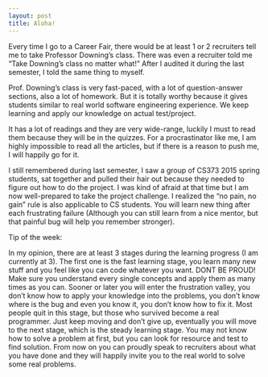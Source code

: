 ```yaml
---
layout: post
title: Aloha!
---
```


Every time I go to a Career Fair, there would be at least 1 or 2 recruiters tell me to take Professor Downing’s class. There was even a recruiter told me “Take Downing’s class no matter what!” After I audited it during the last semester, I told the same thing to myself.

Prof. Downing’s class is very fast-paced, with a lot of question-answer sections, also a lot of homework. But it is totally worthy because it gives students similar to real world software engineering experience. We keep learning and apply our knowledge on actual test/project.

It has a lot of readings and they are very wide-range, luckily I must to read them because they will be in the quizzes. For a procrastinator like me, I am highly impossible to read all the articles, but if there is a reason to push me, I will happily go for it.

I still remembered during last semester, I saw a group of CS373 2015 spring students, sat together and pulled their hair out because they needed to figure out how to do the project. I was kind of afraid at that time but I am now well-prepared to take the project challenge. I realized the “no pain, no gain” rule is also applicable to CS students. You will learn new thing after each frustrating failure (Although you can still learn from a nice mentor, but that painful bug will help you remember stronger).


Tip of the week:

In my opinion, there are at least 3 stages during the learning progress (I am currently at 3). The first one is the fast learning stage, you learn many new stuff and you feel like you can code whatever you want. DONT BE PROUD! Make sure you understand every single concepts and apply them as many times as you can. Sooner or later you will enter the frustration valley, you don’t know how to apply your knowledge into the problems, you don’t know where is the bug and even you know it, you don’t know how to fix it. Most people quit in this stage, but those who survived become a real programmer. Just keep moving and don’t give up, eventually you will move to the next stage, which is the steady learning stage. You may not know how to solve a problem at first, but you can look for resource and test to find solution. From now on you can proudly speak to recruiters about what you have done and they will happily invite you to the real world to solve some real problems.
